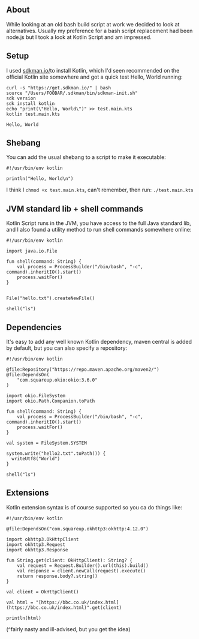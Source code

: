 ## About

While looking at an old bash build script at work we decided to look at alternatives. Usually my preference for a bash script replacement had been node.js but I took a look at Kotlin Script and am impressed.

## Setup

I used [sdkman.io/](https://sdkman.io/)to install Kotlin, which I'd seen recommended on the official Kotlin site somewhere and got a quick test Hello, World running:

```
curl -s "https://get.sdkman.io/" | bash
source "/Users/FOOBAR/.sdkman/bin/sdkman-init.sh"
sdk version  
sdk install kotlin
echo "print(\"Hello, World\")" >> test.main.kts
kotlin test.main.kts

Hello, World
```

## Shebang

You can add the usual shebang to a script to make it executable:

```
#!/usr/bin/env kotlin

println("Hello, World\n")
```

I think I `chmod +x test.main.kts`, can't remember, then run: `./test.main.kts`

## JVM standard lib + shell commands

Kotlin Script runs in the JVM, you have access to the full Java standard lib, and I also found a utility method to run shell commands somewhere online:

```
#!/usr/bin/env kotlin

import java.io.File

fun shell(command: String) {
	val process = ProcessBuilder("/bin/bash", "-c", command).inheritIO().start()
	process.waitFor()
}


File("hello.txt").createNewFile()

shell("ls")
```

## Dependencies

It's easy to add any well known Kotlin dependency, maven central is added by default, but you can also specify a repository:

```
#!/usr/bin/env kotlin

@file:Repository("https://repo.maven.apache.org/maven2/")
@file:DependsOn(
	"com.squareup.okio:okio:3.6.0"
)

import okio.FileSystem
import okio.Path.Companion.toPath

fun shell(command: String) {
	val process = ProcessBuilder("/bin/bash", "-c", command).inheritIO().start()
	process.waitFor()
}

val system = FileSystem.SYSTEM

system.write("hello2.txt".toPath()) {
  writeUtf8("World")
}

shell("ls")
```

## Extensions

Kotlin extension syntax is of course supported so you ca do things like:

```
#!/usr/bin/env kotlin

@file:DependsOn("com.squareup.okhttp3:okhttp:4.12.0")

import okhttp3.OkHttpClient
import okhttp3.Request
import okhttp3.Response

fun String.get(client: OkHttpClient): String? {
	val request = Request.Builder().url(this).build()
	val response = client.newCall(request).execute()
	return response.body?.string()
}

val client = OkHttpClient()

val html = "[https://bbc.co.uk/index.html](https://bbc.co.uk/index.html)".get(client)

println(html)
```

 (^fairly nasty and ill-advised, but you get the idea) 